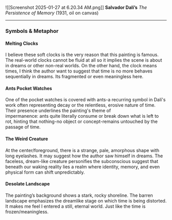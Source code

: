 ![[Screenshot 2025-01-27 at 6.20.34 AM.png]]
**Salvador Dalí’s** *The Persistence of Memory* (1931, oil on canvas)
___
### Symbols & Metaphor
#### Melting Clocks
I believe these soft clocks is the very reason that this painting is famous. The real-world clocks cannot be fluid at all so it implies the scene is about in dreams or other non-real worlds. On the other hand, the clock means times, I think the author want to suggest that time is no more behaves sequentially in dreams. Its fragmented or even meaningless here.

#### Ants Pocket Watches
One of the pocket watches is covered with ants-a recurring symbol in Dalí's work often representing decay or the relentless, erosive nature of time. Their presence underlines the painting's theme of impermanence: ants quite literally consume or break down what is left to rot, hinting that nothing-no object or concept-remains untouched by the passage of time.

#### The Weird Creature
At the center/foreground, there is a strange, pale, amorphous shape with long eyelashes. It may suggest how the author saw himself in dreams. The faceless, dream-like creature personifies the subconscious suggest that beneath our waking reality lies a realm where identity, memory, and even physical form can shift unpredictably.

#### Desolate Landscape
The painting’s background shows a stark, rocky shoreline. The barren landscape emphasizes the dreamlike stage on which time is being distorted. It makes me feel I entered a still, eternal world. Just like the time is frozen/meaningless. 